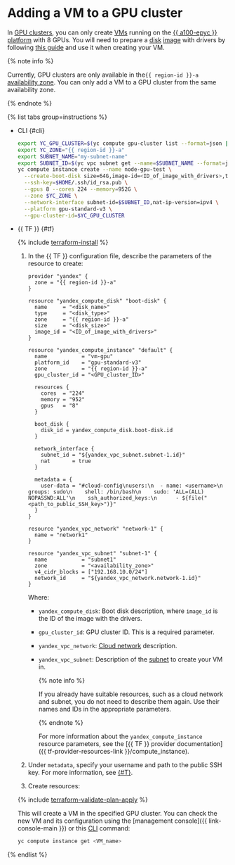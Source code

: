 # Adding a VM to a GPU cluster


In [GPU clusters](../../concepts/gpus.md#gpu-clusters), you can only create [VMs](../../concepts/vm.md) running on the [{{ a100-epyc }}](../../concepts/vm-platforms.md#gpu-platforms) [platform](../../concepts/vm-platforms.md) with 8 GPUs. You will need to prepare a [disk](../../concepts/disk.md) [image](../../concepts/image.md) with drivers by following [this guide](../image-create/custom-image.md) and use it when creating your VM.


{% note info %}

Currently, GPU clusters are only available in the`{{ region-id }}-a` [availability zone](../../../overview/concepts/geo-scope.md). You can only add a VM to a GPU cluster from the same availability zone.

{% endnote %}


{% list tabs group=instructions %}

- CLI {#cli}

  ```bash
  export YC_GPU_CLUSTER=$(yc compute gpu-cluster list --format=json | jq -r .[].id)
  export YC_ZONE="{{ region-id }}-a"
  export SUBNET_NAME="my-subnet-name"
  export SUBNET_ID=$(yc vpc subnet get --name=$SUBNET_NAME --format=json | jq -r .id)
  yc compute instance create --name node-gpu-test \
    --create-boot-disk size=64G,image-id=<ID_of_image_with_drivers>,type=network-ssd \
    --ssh-key=$HOME/.ssh/id_rsa.pub \
    --gpus 8 --cores 224 --memory=952G \
    --zone $YC_ZONE \
    --network-interface subnet-id=$SUBNET_ID,nat-ip-version=ipv4 \
    --platform gpu-standard-v3 \
    --gpu-cluster-id=$YC_GPU_CLUSTER
  ```

- {{ TF }} {#tf}

  {% include [terraform-install](../../../_includes/terraform-install.md) %}

  1. In the {{ TF }} configuration file, describe the parameters of the resource to create:

     ```hcl
     provider "yandex" {
       zone = "{{ region-id }}-a"
     }

     resource "yandex_compute_disk" "boot-disk" {
       name     = "<disk_name>"
       type     = "<disk_type>"
       zone     = "{{ region-id }}-a"
       size     = "<disk_size>"
       image_id = "<ID_of_image_with_drivers>"
     }

     resource "yandex_compute_instance" "default" {
       name           = "vm-gpu"
       platform_id    = "gpu-standard-v3"
       zone           = "{{ region-id }}-a"
       gpu_cluster_id = "<GPU_cluster_ID>"

       resources {
         cores  = "224"
         memory = "952"
         gpus   = "8"
       }

       boot_disk {
         disk_id = yandex_compute_disk.boot-disk.id
       }

       network_interface {
         subnet_id = "${yandex_vpc_subnet.subnet-1.id}"
         nat       = true
       }

       metadata = {
         user-data = "#cloud-config\nusers:\n  - name: <username>\n    groups: sudo\n    shell: /bin/bash\n    sudo: 'ALL=(ALL) NOPASSWD:ALL'\n    ssh_authorized_keys:\n      - ${file("<path_to_public_SSH_key>")}"
       }
     }

     resource "yandex_vpc_network" "network-1" {
       name = "network1"
     }

     resource "yandex_vpc_subnet" "subnet-1" {
       name           = "subnet1"
       zone           = "<availability_zone>"
       v4_cidr_blocks = ["192.168.10.0/24"]
       network_id     = "${yandex_vpc_network.network-1.id}"
     }
     ```

     Where:
     * `yandex_compute_disk`: Boot disk description, where `image_id` is the ID of the image with the drivers.
     * `gpu_cluster_id`: GPU cluster ID. This is a required parameter.
     * `yandex_vpc_network`: [Cloud network](../../../vpc/concepts/network.md#network) description.
     * `yandex_vpc_subnet`: Description of the [subnet](../../../vpc/concepts/network.md#subnet) to create your VM in.

       {% note info %}

       If you already have suitable resources, such as a cloud network and subnet, you do not need to describe them again. Use their names and IDs in the appropriate parameters.

       {% endnote %}

       For more information about the `yandex_compute_instance` resource parameters, see the [{{ TF }} provider documentation]({{ tf-provider-resources-link }}/compute_instance).
  1. Under `metadata`, specify your username and path to the public SSH key. For more information, see [{#T}](../../../compute/concepts/vm-metadata.md).
  1. Create resources:

    {% include [terraform-validate-plan-apply](../../../_tutorials/_tutorials_includes/terraform-validate-plan-apply.md) %}

  This will create a VM in the specified GPU cluster. You can check the new VM and its configuration using the [management console]({{ link-console-main }}) or this [CLI](../../../cli/) command:

  ```bash
  yc compute instance get <VM_name>
  ```

{% endlist %}